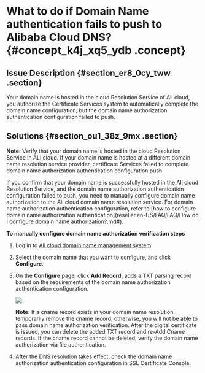 # What to do if Domain Name authentication fails to push to Alibaba Cloud DNS? {#concept_k4j_xq5_ydb .concept}

## Issue Description {#section_er8_0cy_tww .section}

Your domain name is hosted in the cloud Resolution Service of Ali cloud, you authorize the Certificate Services system to automatically complete the domain name configuration, but the domain name authorization authentication configuration failed to push.

## Solutions {#section_ou1_38z_9mx .section}

**Note:** Verify that your domain name is hosted in the cloud Resolution Service in ALI cloud. If your domain name is hosted at a different domain name resolution service provider, certificate Services failed to complete domain name authorization authentication configuration push.

If you confirm that your domain name is successfully hosted in the Ali cloud Resolution Service, and the domain name authorization authentication configuration failed to push, you need to manually configure domain name authorization to the Ali cloud domain name resolution service. For domain name authorization authentication configuration, refer to [how to configure domain name authorization authentication](reseller.en-US/FAQ/FAQ/How do I configure domain name authorization?.md#).

 **To manually configure domain name authorization verification steps** 

1.  Log in to [Ali cloud domain name management system](https://netcn.console.aliyun.com/core/domain/tclist).
2.  Select the domain name that you want to configure, and click **Configure**.
3.  On the **Configure** page, click **Add Record**, adds a TXT parsing record based on the requirements of the domain name authorization authentication configuration.

    ![](http://static-aliyun-doc.oss-cn-hangzhou.aliyuncs.com/assets/img/13592/15610402364244_en-US.png)

    **Note:** If a cname record exists in your domain name resolution, temporarily remove the cname record, otherwise, you will not be able to pass domain name authorization verification. After the digital certificate is issued, you can delete the added TXT record and re-Add Cname records. If the cname record cannot be deleted, verify the domain name authorization via file authentication.

4.  After the DNS resolution takes effect, check the domain name authorization authentication configuration in SSL Certificate Console.

